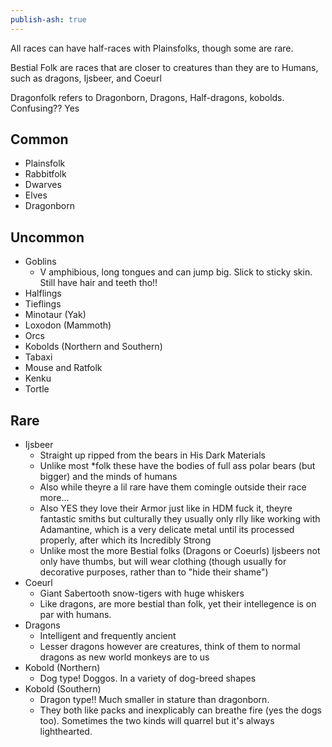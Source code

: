 ```yaml
---  
publish-ash: true  
---  
```

  
All races can have half-races with Plainsfolks, though some are rare.  
  
Bestial Folk are races that are closer to creatures than they are to Humans, such as dragons, Ijsbeer, and Coeurl  
  
Dragonfolk refers to Dragonborn, Dragons, Half-dragons, kobolds. Confusing?? Yes  
  
## Common  
- Plainsfolk  
- Rabbitfolk  
- Dwarves  
- Elves  
- Dragonborn  
  
## Uncommon  
- Goblins  
	- V amphibious, long tongues and can jump big. Slick to sticky skin. Still have hair and teeth tho!!  
- Halflings  
- Tieflings  
- Minotaur (Yak)  
- Loxodon (Mammoth)  
- Orcs  
- Kobolds (Northern and Southern)  
- Tabaxi  
- Mouse and Ratfolk  
- Kenku  
- Tortle  
  
## Rare  
- Ijsbeer  
	- Straight up ripped from the bears in His Dark Materials  
	- Unlike most \*folk these have the bodies of full ass polar bears (but bigger) and the minds of humans  
	- Also while theyre a lil rare have them comingle outside their race more...   
	- Also YES they love their Armor just like in HDM fuck it, theyre fantastic smiths but culturally they usually only rlly like working with Adamantine, which is a very delicate metal until its processed properly, after which its Incredibly Strong  
	- Unlike most the more Bestial folks (Dragons or Coeurls) Ijsbeers not only have thumbs, but will wear clothing (though usually for decorative purposes, rather than to "hide their shame")  
- Coeurl  
	- Giant Sabertooth snow-tigers with huge whiskers  
	- Like dragons, are more bestial than folk, yet their intellegence is on par with humans.  
- Dragons  
	- Intelligent and frequently ancient  
	- Lesser dragons however are creatures, think of them to normal dragons as new world monkeys are to us  
- Kobold (Northern)  
	- Dog type! Doggos. In a variety of dog-breed shapes  
- Kobold (Southern)  
	- Dragon type!! Much smaller in stature than dragonborn.  
	- They both like packs and inexplicably can breathe fire (yes the dogs too). Sometimes the two kinds will quarrel but it's always lighthearted.  
  
 